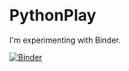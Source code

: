 PythonPlay
==========
I'm experimenting with Binder.

[![Binder](https://mybinder.org/badge.svg)](https://mybinder.org/v2/gh/ipoole/PythonPlay/master)
